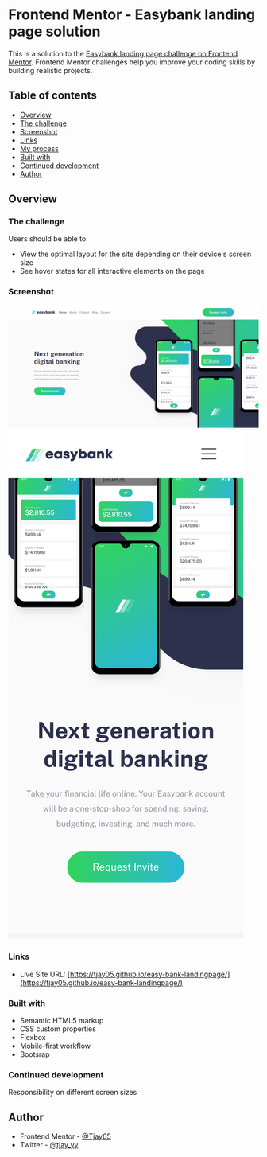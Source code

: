 # Frontend Mentor - Easybank landing page solution

This is a solution to the [Easybank landing page challenge on Frontend Mentor](https://www.frontendmentor.io/challenges/easybank-landing-page-WaUhkoDN). Frontend Mentor challenges help you improve your coding skills by building realistic projects. 

## Table of contents

  - [Overview](#overview)
  - [The challenge](#the-challenge)
  - [Screenshot](#screenshot)
  - [Links](#links)
  - [My process](#my-process)
  - [Built with](#built-with)
  - [Continued development](#continued-development)
  - [Author](#author)

## Overview

### The challenge

Users should be able to:

- View the optimal layout for the site depending on their device's screen size
- See hover states for all interactive elements on the page

### Screenshot

![](images/Desktopview-screenshot.png)
![](images/Mobileview-screenshot.png)

### Links

- Live Site URL: [https://tjay05.github.io/easy-bank-landingpage/](https://tjay05.github.io/easy-bank-landingpage/)


### Built with

- Semantic HTML5 markup
- CSS custom properties
- Flexbox
- Mobile-first workflow
- Bootsrap

### Continued development

Responsibility on different screen sizes

## Author

- Frontend Mentor - [@Tjay05](https://www.frontendmentor.io/profile/Tjay05)
- Twitter - [@tjay_yy](https://www.twitter.com/tjay_yy)
